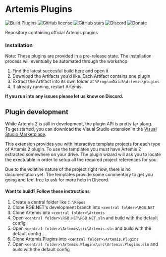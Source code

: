 # Artemis Plugins
[![Build Plugins](https://github.com/Artemis-RGB/Artemis.Plugins/workflows/Build%20Plugins/badge.svg)](https://github.com/Artemis-RGB/Artemis.Plugins/actions?query=workflow%3A%22Build+Plugins%22+is%3Asuccess)
[![GitHub license](https://img.shields.io/badge/license-GPL3-blue.svg)](https://github.com/Artemis-RGB/Artemis.Plugins/blob/master/LICENSE)
[![GitHub stars](https://img.shields.io/github/stars/Artemis-RGB/Artemis.Plugins.svg)](https://github.com/Artemis-RGB/Artemis.Plugins/stargazers)
[![Discord](https://img.shields.io/discord/392093058352676874?logo=discord&logoColor=white)](https://discord.gg/S3MVaC9) 
[![Donate](https://img.shields.io/badge/Donate-PayPal-green.svg)](https://www.paypal.com/cgi-bin/webscr?cmd=_s-xclick&hosted_button_id=VQBAEJYUFLU4J) 

Repository containing official Artemis plugins

### Installation
Note: These plugins are provided in a pre-release state. The installation process will eventually be automated through the workshop
1. Find the latest succesful build [here](https://github.com/Artemis-RGB/Artemis.Plugins/actions?query=workflow%3A%22Build+Plugins%22+is%3Asuccess) and open it
2. Download the Artifacts you'd like. Each Artifact contains one plugin
3. Extract the Artifact into its own folder at ```%ProgramData%\Artemis\plugins```
4. If already running, restart Artemis

**If you run into any issues please let us know on Discord.**


## Plugin development
While Artemis 2 is still in development, the plugin API is pretty far along.  
To get started, you can download the Visual Studio extension in the [Visual Studio Marketplace](https://marketplace.visualstudio.com/items?itemName=SpoinkyNL.ArtemisTemplates).

This extension provides you with interactive template projects for each type of Artemis 2 plugin.
To use the templates you must have Artemis 2 extracted somewhere on your drive. The plugin wizard will ask you to locate the exectuable in order to setup all the required project references for you.

Due to the volatine nature of the project right now, there is no documentation yet. The templates provide some commentary to get you going and feel free to ask for more help in Discord.

#### Want to build? Follow these instructions
1. Create a central folder like ```C:\Repos```
2. Clone RGB.NET's development branch into ```<central folder>\RGB.NET```
3. Clone Artemis into  ```<central folder>\Artemis```
5. Open ```<central folder>\RGB.NET\RGB.NET.sln``` and build with the default config
4. Open ```<central folder>\Artemis\src\Artemis.sln``` and build with the default config
5. Clone Artemis.Plugins into  ```<central folder>\Artemis.Plugins```
6. Open ```<central folder>\Artemis.Plugins\src\Artemis.Plugins.sln``` and build with the default config
